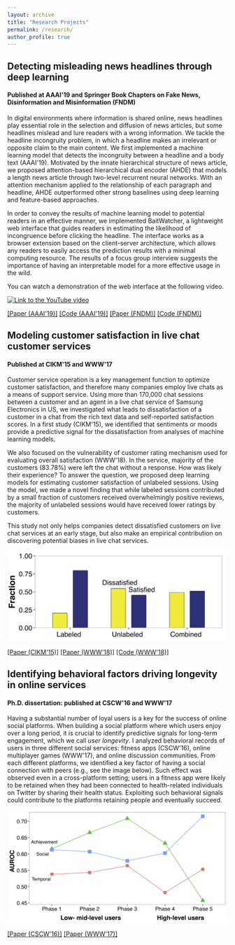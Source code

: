 ```yaml
---
layout: archive
title: "Research Projects"
permalink: /research/
author_profile: true
---
```


## Detecting misleading news headlines through deep learning 
#### Published at AAAI'19 and Springer Book Chapters on Fake News, Disinformation and Misinformation (FNDM)

In digital environments where information is shared online, news headlines play essential role in the selection and diffusion of news articles,
but some headlines mislead and lure readers with a wrong information. We tackle the headline incongruity problem, in which a headline makes an irrelevant or opposite claim to the main content.
We first implemented a machine learning model that detects the incongruity between a headline and a body text (AAAI'19).
Motivated by the innate hierarchical structure of news article, we proposed attention-based hierarchical dual encoder (AHDE) that models a length news article through two-level recurrent neural networks.
With an attention mechanism applied to the relationship of each paragraph and headline, AHDE outperformed other strong baselines using deep learning and feature-based approaches. 

In order to convey the results of machine learning model to potential readers in an effective manner, 
we implemented BaitWatcher, a lightweight web interface that guides readers in estimating the likelihood of incongruence before clicking the headline.
The interface works as a browser extension based on the client-server architecture, which allows any readers to easily access the prediction results with a minimal computing resource.
The results of a focus group interview suggests the importance of having an interpretable model for a more effective usage in the wild.

You can watch a demonstration of the web interface at the following video.

[![Link to the YouTube video](https://img.youtube.com/vi/XehbK4YqsYI/0.jpg)](https://www.youtube.com/watch?v=XehbK4YqsYI)

[[Paper (AAAI'19)]](https://www.aaai.org/ojs/index.php/AAAI/article/view/3756)
[[Code (AAAI'19)]](https://github.com/david-yoon/detecting-incongruity)
[[Paper (FNDM)]](https://www.springer.com/gp/book/9783030426989)
[[Code (FNDM)]](https://github.com/bywords/BaitWatcher)

  



## Modeling customer satisfaction in live chat customer services 
#### Published at CIKM'15 and WWW'17

Customer service operation is a key management function to optimize customer satisfaction, and therefore many companies employ live chats as a means of support service.
Using more than 170,000 chat sessions between a customer and an agent in a live chat service of Samsung Electronics in US, we investigated what leads to dissatisfaction of a customer in a chat from the rich text data and self-reported satisfaction scores.
In a first study (CIKM'15), we identified that sentiments or moods provide a predictive signal for the dissatisfaction from analyses of machine learning models. 

We also focused on the vulnerability of customer rating mechanism used for evaluating overall satisfaction (WWW'18). In the service, majority of the customers (83.78%) were left the chat without a response. How was likely their experience?
To answer the question, we proposed deep learning models for estimating customer satisfaction of unlabeled sessions. 
Using the model, we made a novel finding that while labeled sessions contributed by a small fraction of customers received overwhelmingly positive reviews, the majority of unlabeled sessions would have received lower ratings by customers. 

This study not only helps companies detect dissatisfied customers on live chat services at an early stage, but also make an empirical contribution on discovering potential biases in live chat services.  

![Distribution of customer satisfaction across different types of datasets](/images/www18_dist.png)

[[Paper (CIKM'15)]](https://dl.acm.org/doi/abs/10.1145/2806416.2806621) 
[[Paper (WWW'18)]](https://dl.acm.org/doi/abs/10.1145/3184558.3186579)
[[Code (WWW'18)]](https://github.com/bywords/Positivity-Bias-Livechat)



## Identifying behavioral factors driving longevity in online services
#### Ph.D. dissertation: published at CSCW'16 and WWW'17

Having a substantial number of loyal users is a key for the success of online social platforms. When building a social platform where which users enjoy over a long period, it is crucial to identify predictive signals for long-term engagement, which we call *user longevity*. 
I analyzed behavioral records of users in three different social services: fitness apps (CSCW'16), online multiplayer games (WWW'17), and online discussion communities. 
From each different platforms, we identified a key factor of having a social connection with peers (e.g., see the image below).
Such effect was observed even in a cross-platform setting; users in a fitness app were likely to be retained when they had been connected to health-related individuals on Twitter by sharing their health status.
Exploiting such behavioral signals could contribute to the platforms retaining people and eventually succeed.

![Importance of three different factors over time](/images/www17_perf.png)

[[Paper (CSCW'16)]](https://dl.acm.org/doi/abs/10.1145/2818048.2819921)
[[Paper (WWW'17)]](https://dl.acm.org/doi/abs/10.1145/3041021.3054176)


